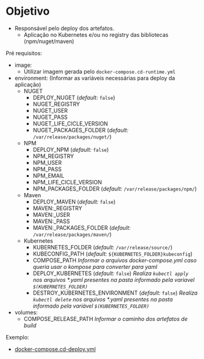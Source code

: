 # Objetivo

* Responsável pelo deploy dos artefatos.
  * Aplicação no Kubernetes e/ou no registry das bibliotecas (npm/nuget/maven)

Pré requisitos:
- image: 
  - Utilizar imagem gerada pelo `docker-compose.cd-runtime.yml`
- environment: (Informar as variáveis necessárias para deploy da aplicação)
  - NUGET
    - DEPLOY_NUGET (*default:* `false`)
    - NUGET_REGISTRY
    - NUGET_USER
    - NUGET_PASS
    - NUGET_LIFE_CICLE_VERSION
    - NUGET_PACKAGES_FOLDER (*default:* `/var/release/packages/nuget/`)
  - NPM
    - DEPLOY_NPM (*default:* `false`)
    - NPM_REGISTRY
    - NPM_USER
    - NPM_PASS
    - NPM_EMAIL
    - NPM_LIFE_CICLE_VERSION
    - NPM_PACKAGES_FOLDER (*default:* `/var/release/packages/npm/`)
  - Maven
    - DEPLOY_MAVEN (*default:* `false`)
    - MAVEN:_REGISTRY
    - MAVEN:_USER
    - MAVEN:_PASS
    - MAVEN:_PACKAGES_FOLDER (*default:* `/var/release/packages/maven/`)
  - Kubernetes
    - KUBERNETES_FOLDER (*default:* `/var/release/source/`)
    - KUBECONFIG_PATH (*default:* `${KUBERNETES_FOLDER}kubeconfig`)
    - COMPOSE_PATH _Informar o arquivos docker-compose.yml caso queria usar o kompose para converter para yaml_
    - DEPLOY_KUBERNETES (*default:* `false`) _Realiza `kubectl apply` nos arquivos *.yaml presentes na pasta informado pela variavel `$(KUBERNETES_FOLDER)`_
    - DESTROY_KUBERNETES_ENVIRONMENT (*default:* `false`) _Realiza `kubectl delete` nos arquivos *.yaml presentes na pasta informado pela variável `$(KUBERNETES_FOLDER)`_
- volumes:
  - COMPOSE_RELEASE_PATH _Informar o caminho dos artefatos de build_

Exemplo:
- [docker-compose.cd-deploy.yml](../docker-compose.cd-deploy.yml)
